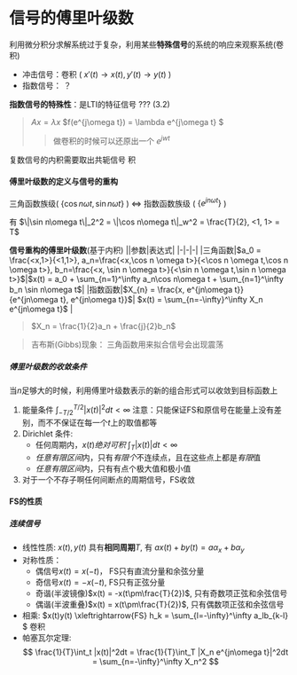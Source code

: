 # 信号的傅里叶级数

利用微分积分求解系统过于复杂，利用某些**特殊信号**的系统的响应来观察系统(卷积)
- 冲击信号：卷积 ( $x'(t) \to x(t), y'(t) \to y(t)$ )
- 指数信号： ？ 

**指数信号的特殊性**：是LTI的特征信号 ??? (3.2)
> $Ax = \lambda x$
> $f(e^{j\omega t}) = \lambda e^{j\omega t} $ 
>> 做卷积的时候可以还原出一个 $e^{jwt}$

复数信号的内积需要取出共轭信号
积

#### 傅里叶级数的定义与信号的重构

三角函数族级( $\{\cos n\omega t, \sin n  \omega t\}$ ) $\Leftrightarrow$ 指数函数族级 ( $\{e^{jn\omega t}\}$ )

有 $\|\sin n\omega t\|_2^2 = \|\cos n\omega t\|_w^2 = \frac{T}{2}, <1, 1> = T$


**信号重构的傅里叶级数**(基于内积)
||参数|表达式|
|-|-|-|
|三角函数|$a_0 = \frac{<x,1>}{<1,1>}, a_n=\frac{<x,\cos n \omega t>}{<\cos n \omega t,\cos n \omega t>}, b_n=\frac{<x, \sin n \omega t>}{<\sin n \omega t,\sin n \omega t>}$|$x(t) = a_0 + \sum_{n=1}^\infty a_n\cos n\omega t + \sum_{n=1}^\infty b_n \sin n\omega t$|
|指数函数|$X_{n} = \frac{x, e^{jn\omega t}}{e^{jn\omega t}, e^{jn\omega t}}$| $x(t) = \sum_{n=-\infty}^\infty X_n e^{jn\omega t}$ |

> $X_n = \frac{1}{2}a_n + \frac{j}{2}b_n$

> 吉布斯(Gibbs)现象： 三角函数用来拟合信号会出现震荡

##### 傅里叶级数的收敛条件

当$n$足够大的时候，利用傅里叶级数表示的新的组合形式可以收敛到目标函数上

1. 能量条件 $\int_{-T/2}^{T/2} |x(t)|^2 dt < \infty$
    注意：只能保证FS和原信号在能量上没有差别，而不不保证在每一个$t$上的取值都等
2. Dirichlet 条件:
    - 任何周期内，$x(t)$*绝对可积* $\int_T |x(t)|dt < \infty$
    - *任意有限区间*内，只有*有限个*不连续点，且在这些点上都是*有限*值
    - *任意有限区间*内，只有有点个极大值和极小值
3. 对于一个不存子啊任何间断点的周期信号，FS收敛

#### FS的性质

##### 连续信号

- 线性性质: $x(t), y(t)$ 具有**相同周期**$T$, 有 $ax(t)+by(t) = a\alpha_x + b\alpha_y$
- 对称性质：
    - 偶信号$x(t) = x(-t)$， FS只有直流分量和余弦分量
    - 奇信号$x(t) = -x(-t)$, FS只有正弦分量
    - 奇谐(半波镜像)$x(t) = -x(t\pm\frac{T}{2})$, 只有奇数项正弦和余弦信号
    - 偶谐(半波重叠)$x(t) = x(t\pm\frac{T}{2})$, 只有偶数项正弦和余弦信号
- 相乘: $x(t)y(t) \xleftrightarrow{FS} h_k = \sum_{l=-\infty}^\infty a_lb_{k-l} $ 卷积    
- 帕塞瓦尔定理: 
    $$
        \frac{1}{T}\int_t |x(t)|^2dt = \frac{1}{T}\int_T |X_n e^{jn\omega t}|^2dt = \sum_{n=-\infty}^\infty X_n^2
    $$
